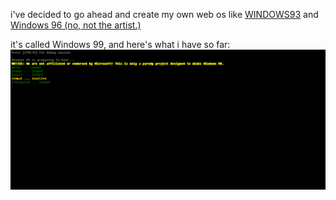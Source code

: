 i've decided to go ahead and create my own web os like [WINDOWS93](https://windows93.net) and [Windows 96 (no, not the artist.)](https://windows96.net)

it's called Windows 99, and here's what i have so far:
![Image of the Windows 99 boot screen](/assets/images/blog/2/w99.png)
